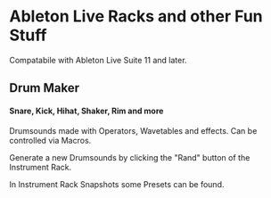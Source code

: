 # Ableton Live Racks and other Fun Stuff

Compatabile with Ableton Live Suite 11 and later.


## Drum Maker
#### Snare, Kick, Hihat, Shaker, Rim and more

Drumsounds made with Operators, Wavetables and effects. Can be controlled via Macros. 

Generate a new Drumsounds by clicking the "Rand" button of the Instrument Rack. 

In Instrument Rack Snapshots some Presets can be found.
